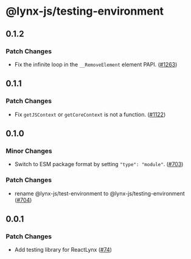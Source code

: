# @lynx-js/testing-environment

## 0.1.2

### Patch Changes

- Fix the infinite loop in the `__RemoveElement` element PAPI. ([#1263](https://github.com/lynx-family/lynx-stack/pull/1263))

## 0.1.1

### Patch Changes

- Fix `getJSContext` or `getCoreContext` is not a function. ([#1122](https://github.com/lynx-family/lynx-stack/pull/1122))

## 0.1.0

### Minor Changes

- Switch to ESM package format by setting `"type": "module"`. ([#703](https://github.com/lynx-family/lynx-stack/pull/703))

### Patch Changes

- rename @lynx-js/test-environment to @lynx-js/testing-environment ([#704](https://github.com/lynx-family/lynx-stack/pull/704))

## 0.0.1

### Patch Changes

- Add testing library for ReactLynx ([#74](https://github.com/lynx-family/lynx-stack/pull/74))

